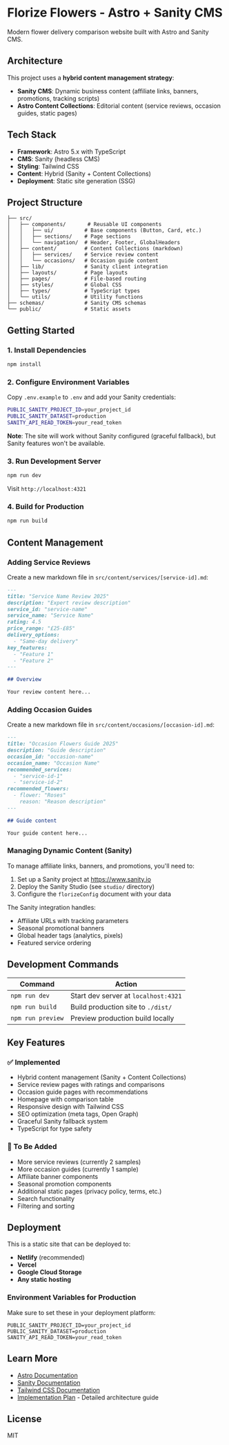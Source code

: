 # Florize Flowers - Astro + Sanity CMS

Modern flower delivery comparison website built with Astro and Sanity CMS.

## Architecture

This project uses a **hybrid content management strategy**:

- **Sanity CMS**: Dynamic business content (affiliate links, banners, promotions, tracking scripts)
- **Astro Content Collections**: Editorial content (service reviews, occasion guides, static pages)

## Tech Stack

- **Framework**: Astro 5.x with TypeScript
- **CMS**: Sanity (headless CMS)
- **Styling**: Tailwind CSS
- **Content**: Hybrid (Sanity + Content Collections)
- **Deployment**: Static site generation (SSG)

## Project Structure

```
├── src/
│   ├── components/       # Reusable UI components
│   │   ├── ui/          # Base components (Button, Card, etc.)
│   │   ├── sections/    # Page sections
│   │   └── navigation/  # Header, Footer, GlobalHeaders
│   ├── content/         # Content Collections (markdown)
│   │   ├── services/    # Service review content
│   │   └── occasions/   # Occasion guide content
│   ├── lib/             # Sanity client integration
│   ├── layouts/         # Page layouts
│   ├── pages/           # File-based routing
│   ├── styles/          # Global CSS
│   ├── types/           # TypeScript types
│   └── utils/           # Utility functions
├── schemas/             # Sanity CMS schemas
└── public/              # Static assets
```

## Getting Started

### 1. Install Dependencies

```bash
npm install
```

### 2. Configure Environment Variables

Copy `.env.example` to `.env` and add your Sanity credentials:

```bash
PUBLIC_SANITY_PROJECT_ID=your_project_id
PUBLIC_SANITY_DATASET=production
SANITY_API_READ_TOKEN=your_read_token
```

**Note**: The site will work without Sanity configured (graceful fallback), but Sanity features won't be available.

### 3. Run Development Server

```bash
npm run dev
```

Visit `http://localhost:4321`

### 4. Build for Production

```bash
npm run build
```

## Content Management

### Adding Service Reviews

Create a new markdown file in `src/content/services/[service-id].md`:

```markdown
---
title: "Service Name Review 2025"
description: "Expert review description"
service_id: "service-name"
service_name: "Service Name"
rating: 4.5
price_range: "£25-£85"
delivery_options:
  - "Same-day delivery"
key_features:
  - "Feature 1"
  - "Feature 2"
---

## Overview

Your review content here...
```

### Adding Occasion Guides

Create a new markdown file in `src/content/occasions/[occasion-id].md`:

```markdown
---
title: "Occasion Flowers Guide 2025"
description: "Guide description"
occasion_id: "occasion-name"
occasion_name: "Occasion Name"
recommended_services:
  - "service-id-1"
  - "service-id-2"
recommended_flowers:
  - flower: "Roses"
    reason: "Reason description"
---

## Guide content

Your guide content here...
```

### Managing Dynamic Content (Sanity)

To manage affiliate links, banners, and promotions, you'll need to:

1. Set up a Sanity project at https://www.sanity.io
2. Deploy the Sanity Studio (see `studio/` directory)
3. Configure the `florizeConfig` document with your data

The Sanity integration handles:
- Affiliate URLs with tracking parameters
- Seasonal promotional banners
- Global header tags (analytics, pixels)
- Featured service ordering

## Development Commands

| Command | Action |
|---------|--------|
| `npm run dev` | Start dev server at `localhost:4321` |
| `npm run build` | Build production site to `./dist/` |
| `npm run preview` | Preview production build locally |

## Key Features

### ✅ Implemented

- Hybrid content management (Sanity + Content Collections)
- Service review pages with ratings and comparisons
- Occasion guide pages with recommendations
- Homepage with comparison table
- Responsive design with Tailwind CSS
- SEO optimization (meta tags, Open Graph)
- Graceful Sanity fallback system
- TypeScript for type safety

### 🚧 To Be Added

- More service reviews (currently 2 samples)
- More occasion guides (currently 1 sample)
- Affiliate banner components
- Seasonal promotion components
- Additional static pages (privacy policy, terms, etc.)
- Search functionality
- Filtering and sorting

## Deployment

This is a static site that can be deployed to:

- **Netlify** (recommended)
- **Vercel**
- **Google Cloud Storage**
- **Any static hosting**

### Environment Variables for Production

Make sure to set these in your deployment platform:

```
PUBLIC_SANITY_PROJECT_ID=your_project_id
PUBLIC_SANITY_DATASET=production
SANITY_API_READ_TOKEN=your_read_token
```

## Learn More

- [Astro Documentation](https://docs.astro.build)
- [Sanity Documentation](https://www.sanity.io/docs)
- [Tailwind CSS Documentation](https://tailwindcss.com/docs)
- [Implementation Plan](./IMPLEMENTATION_PLAN.md) - Detailed architecture guide

## License

MIT
